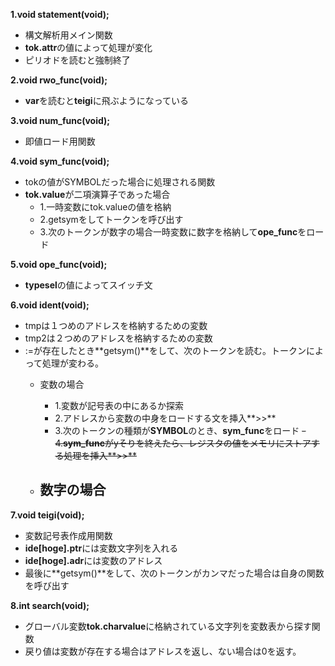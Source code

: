 **1.void statement(void);**<br>
- 構文解析用メイン関数
- **tok.attr**の値によって処理が変化
- ピリオドを読むと強制終了

**2.void rwo_func(void);**<br>
- **var**を読むと**teigi**に飛ぶようになっている

**3.void num_func(void);**<br>
- 即値ロード用関数

**4.void sym_func(void);**<br>
- tokの値がSYMBOLだった場合に処理される関数
- **tok.value**が二項演算子であった場合
  - 1.一時変数にtok.valueの値を格納
  - 2.getsymをしてトークンを呼び出す
  - 3.次のトークンが数字の場合一時変数に数字を格納して**ope_func**をロード

**5.void ope_func(void);**<br>
- **typesel**の値によってスイッチ文

**6.void ident(void);**<br>
- tmpは１つめのアドレスを格納するための変数
- tmp2は２つめのアドレスを格納するための変数
- :=が存在したとき**getsym()**をして、次のトークンを読む。トークンによって処理が変わる。
  - 変数の場合
    - 1.変数が記号表の中にあるか探索
    - 2.アドレスから変数の中身をロードする文を挿入**>>**
    - 3.次のトークンの種類が**SYMBOL**のとき、**sym_func**をロード
    ~~- 4.**sym_func**がyそりを終えたら、レジスタの値をメモリにストアする処理を挿入**>>**~~

  - 数字の場合
    - 

**7.void teigi(void);**<br>
- 変数記号表作成用関数
- **ide[hoge].ptr**には変数文字列を入れる
- **ide[hoge].adr**には変数のアドレス
- 最後に**getsym()**をして、次のトークンがカンマだった場合は自身の関数を呼び出す

**8.int search(void);**
- グローバル変数**tok.charvalue**に格納されている文字列を変数表から探す関数
- 戻り値は変数が存在する場合はアドレスを返し、ない場合は0を返す。
